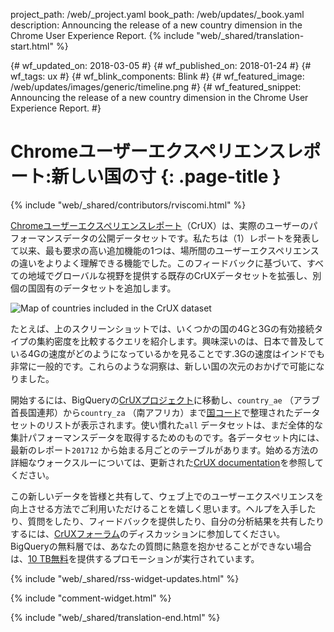 project_path: /web/_project.yaml
book_path: /web/updates/_book.yaml
description: Announcing the release of a new country dimension in the Chrome User Experience Report.
{% include "web/_shared/translation-start.html" %}

{# wf_updated_on: 2018-03-05 #}
{# wf_published_on: 2018-01-24 #}
{# wf_tags: ux #}
{# wf_blink_components: Blink #}
{# wf_featured_image: /web/updates/images/generic/timeline.png #}
{# wf_featured_snippet: Announcing the release of a new country dimension in the Chrome User Experience Report. #}

# Chromeユーザーエクスペリエンスレポート:新しい国の寸 {: .page-title }

{% include "web/_shared/contributors/rviscomi.html" %}

<div class="clearfix"></div>

[Chromeユーザーエクスペリエンスレポート](/web/tools/chrome-user-experience-report/)（CrUX）は、実際のユーザーのパフォーマンスデータの公開データセットです。私たちは（1）レポートを発表して以来、最も要求の高い追加機能の1つは、場所間のユーザーエクスペリエンスの違いをよりよく理解できる機能でした。このフィードバックに基づいて、すべての地域でグローバルな視野を提供する既存のCrUXデータセットを拡張し、別個の国固有のデータセットを追加します。

<img src="/web/updates/images/2018/01/crux-countries.png"
    alt="Map of countries included in the CrUX dataset"/>

たとえば、上のスクリーンショットでは、いくつかの国の4Gと3Gの有効接続タイプの集約密度を比較するクエリを紹介します。興味深いのは、日本で普及している4Gの速度がどのようになっているかを見ることです.3Gの速度はインドでも非常に一般的です。これらのような洞察は、新しい国の次元のおかげで可能になりました。

開始するには、BigQueryの[CrUXプロジェクト](https://bigquery.cloud.google.com/dataset/chrome-ux-report:all)に移動し、`country_ae` （アラブ首長国連邦）から`country_za` （南アフリカ）まで[国コード](https://en.wikipedia.org/wiki/ISO_3166-1_alpha-2)で整理されたデータセットのリストが表示されます。使い慣れた`all` データセットは、まだ全体的な集計パフォーマンスデータを取得するためのものです。各データセット内には、最新のレポート`201712` から始まる月ごとのテーブルがあります。始める方法の詳細なウォークスルーについては、更新された[CrUX documentation](/web/tools/chrome-user-experience-report/)を参照してください。

この新しいデータを皆様と共有して、ウェブ上でのユーザーエクスペリエンスを向上させる方法でご利用いただけることを嬉しく思います。ヘルプを入手したり、質問をしたり、フィードバックを提供したり、自分の分析結果を共有したりするには、[CrUXフォーラム](https://groups.google.com/a/chromium.org/forum/#!forum/chrome-ux-report)のディスカッションに参加してください。 BigQueryの無料層では、あなたの質問に熱意を抱かせることができない場合は、[10 TB無料](https://docs.google.com/forms/d/e/1FAIpQLSeMYnz93JQuO7rPewVrKpLfxO7JREOysti0CQyRo31bc7cXHA/viewform)を提供するプロモーションが実行されています。

{% include "web/_shared/rss-widget-updates.html" %}

{% include "comment-widget.html" %}

{% include "web/_shared/translation-end.html" %}